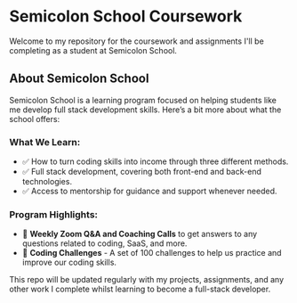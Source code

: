 # Semicolon School Coursework

Welcome to my repository for the coursework and assignments I'll be completing as a student at Semicolon School.

## About Semicolon School

Semicolon School is a learning program focused on helping students like me develop full stack development skills. Here’s a bit more about what the school offers:

### What We Learn:

- ✅ How to turn coding skills into income through three different methods.
- ✅ Full stack development, covering both front-end and back-end technologies.
- ✅ Access to mentorship for guidance and support whenever needed.

### Program Highlights:

- 📱 **Weekly Zoom Q&A and Coaching Calls** to get answers to any questions related to coding, SaaS, and more.
- 💯 **Coding Challenges** - A set of 100 challenges to help us practice and improve our coding skills.

This repo will be updated regularly with my projects, assignments, and any other work I complete whilst learning to become a full-stack developer.